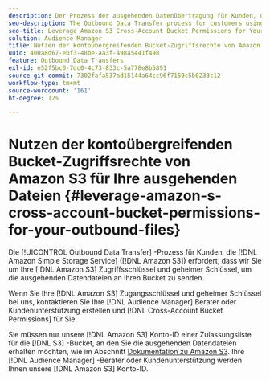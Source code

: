 ```yaml
---
description: Der Prozess der ausgehenden Datenübertragung für Kunden, die Amazon Simple Storage Service (Amazon S3) verwenden, erfordert, dass wir Ihren Amazon S3-Zugriffsschlüssel und -geheimen Schlüssel anfordern, um die ausgehenden Datendateien an Ihren Bucket zu senden.
seo-description: The Outbound Data Transfer process for customers using Amazon Simple Storage Service (Amazon S3) requires us to ask for your Amazon S3 access key and secret key, in order to deliver the outbound data files to your bucket.
seo-title: Leverage Amazon S3 Cross-Account Bucket Permissions for Your Outbound Files
solution: Audience Manager
title: Nutzen der kontoübergreifenden Bucket-Zugriffsrechte von Amazon S3 für Ihre ausgehenden Dateien
uuid: 400a8d67-ebf3-48be-aa3f-498a5441f498
feature: Outbound Data Transfers
exl-id: e52f5bc0-7dc0-4c73-833c-5a778e8b5891
source-git-commit: 7302fafa537ad15144a64cc96f7150c5b0233c12
workflow-type: tm+mt
source-wordcount: '161'
ht-degree: 12%

---
```


# Nutzen der kontoübergreifenden Bucket-Zugriffsrechte von Amazon S3 für Ihre ausgehenden Dateien {#leverage-amazon-s-cross-account-bucket-permissions-for-your-outbound-files}

Die [!UICONTROL Outbound Data Transfer] -Prozess für Kunden, die [!DNL Amazon Simple Storage Service] ([!DNL Amazon S3]) erfordert, dass wir Sie um Ihre [!DNL Amazon S3] Zugriffsschlüssel und geheimer Schlüssel, um die ausgehenden Datendateien an Ihren Bucket zu senden.

Wenn Sie Ihre [!DNL Amazon S3] Zugangsschlüssel und geheimer Schlüssel bei uns, kontaktieren Sie Ihre [!DNL Audience Manager] Berater oder Kundenunterstützung erstellen und [!DNL Cross-Account Bucket Permissions] für Sie.

Sie müssen nur unsere [!DNL Amazon S3] Konto-ID einer Zulassungsliste für die [!DNL S3] -Bucket, an den Sie die ausgehenden Datendateien erhalten möchten, wie im Abschnitt [Dokumentation zu Amazon S3](https://docs.aws.amazon.com/AmazonS3/latest/dev/example-walkthroughs-managing-access-example2.html). Ihre [!DNL Audience Manager] -Berater oder Kundenunterstützung werden Ihnen unsere [!DNL Amazon S3] Konto-ID.
